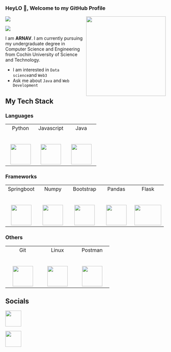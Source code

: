 
### HeyLO 👋, Welcome to my GitHub Profile

<p>
    <img src="https://www.bleepstatic.com/content/hl-images/2023/06/23/super-mario-bros.jpg" | width = 250 align="right">
</p>


![](https://komarev.com/ghpvc/?username=Arnav27122002r&color=010040&style=flat-square)<br>

<img src='https://img.shields.io/badge/Web%20Developer-5555555?style=for-the-badge&logoColor=blue'>

I am **ARNAV**. I am currently pursuing my undergraduate degree in Computer Science and Engineering from Cochin University of Science and Technology.

- I am interested in `Data science`and `Web3`
- Ask me about `Java` and `Web Development`
  
## My Tech Stack

### Languages

<table>
    <tbody>
        <tr vallign="top">
            <td width="33%" align="center">
                <span>Python</span><br><br><br>
                <img height="64px" src="https://cdn4.iconfinder.com/data/icons/logos-and-brands/512/267_Python_logo-128.png">
            </td>
            <td width="33%" align="center">
                <span>Javascript</span><br><br><br>
                <img height="64px" src="https://upload.wikimedia.org/wikipedia/commons/thumb/9/99/Unofficial_JavaScript_logo_2.svg/2048px-Unofficial_JavaScript_logo_2.svg.png">
            </td>
            <td width="33%" align="center">
                <span>Java</span><br><br><br>
                <img height="64px" src="https://www.vectorlogo.zone/logos/java/java-ar21.svg">
            </td>
        </tr>
    </tbody>
</table> 

### Frameworks

<table>
    <tbody>
        <tr vallign="top">
            <td width="20%" align="center">
                <span>Springboot</span><br><br><br>
                <img height="64px" src="https://pbs.twimg.com/profile_images/1235868806079057921/fTL08u_H_400x400.png"
            </td>
            <td width="20%" align="center">
                <span>Numpy</span><br><br><br>
                <img height="64px" src="https://numpy.org/images/numpy-image.jpg">
            </td>
            <td width="20%" align="center">
                <span>Bootstrap</span><br><br><br>
                <img height="64px" src="https://cdn-icons-png.flaticon.com/512/5968/5968672.png">
            <td width="20%" align="center">
                <span>Pandas</span><br><br><br>
                <img width="64px" src="https://upload.wikimedia.org/wikipedia/commons/thumb/e/ed/Pandas_logo.svg/640px-Pandas_logo.svg.png">
            </td>
                <td width="20%" align="center">
                <span>Flask</span><br><br><br>
                <img height="64px" width="100%" src="https://d33wubrfki0l68.cloudfront.net/f56ad0f0dcecea5eefc91d3e7205190003158142/972e2/blog/python-api-deployment-rstudio-flask/flask.png">
            </td>
        </tr>
    </tbody>
</table> 


### Others

<table>
    <tbody>
        <tr vallign="top">
            <td width="25%" align="center">
                <span>Git</span><br><br><br>
                <img height="64px" src="https://git-scm.com/images/logos/downloads/Git-Icon-1788C.png">
            </td>
            <td width="25%" align="center">
                <span>Linux</span><br><br><br>
                <img height="64px" src="https://logos-world.net/wp-content/uploads/2020/09/Linux-Logo-1996-present.png">
            </td>
            <td width="25%" align="center">
                <span>Postman</span><br><br><br>
                <img height="64px" src="https://ik.imagekit.io/qualys/wp-content/uploads/2020/10/postman.jpg">
            </td>
        </tr>
    </tbody>
</table>


## Socials

<a href = "https://www.instagram.com/arnav.kashyap11/">
    <p>
        <img width="50px" src="https://upload.wikimedia.org/wikipedia/commons/thumb/e/e7/Instagram_logo_2016.svg/2048px-Instagram_logo_2016.svg.png"/>
    </p>
</a>

<a href = "www.linkedin.com/in/arnav-kashyap-692710250">
    <p>
        <img width="50px" src="https://cdn-icons-png.flaticon.com/512/174/174857.png"/>
    </p>
</a>
